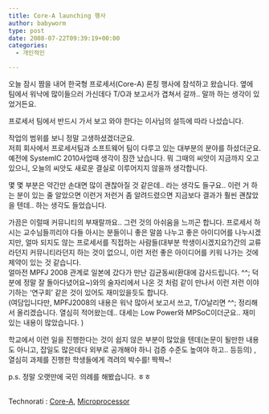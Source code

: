 ```yaml
---
title: Core-A launching 행사
author: babyworm
type: post
date: 2008-07-22T09:39:19+00:00
categories:
  - 개인적인

---
```

오늘 잠시 짬을 내어 한국형 프로세서(Core-A) 론칭 행사에 참석하고 왔습니다. 옆에 팀에서 워낙에 많이들으러 가신데다 T/O과 보고서가 겹쳐서 갈까.. 말까 하는 생각이 있었거든요.

프로세서 팀에서 반드시 가서 보고 와야 한다는 이사님의 설득에 따라 나섰습니다.

작업의 범위를 보니 정말 고생하셨겠더군요.<br>
저희 회사에서 프로세서팀과 소프트웨어 팀이 다루고 있는 대부분의 분야를 하셨더군요.<br>
예전에 SystemIC 2010사업때 생각이 잠깐 났습니다. 뭐 그때의 씨앗이 지금까지 오고 있으니, 오늘의 씨앗도 새로운 결실로 이루어지지 않을까 생각합니다.

몇 몇 부분은 약간만 손대면 많이 괜찮아질 것 같은데.. 라는 생각도 들구요.. 이런 거 하는 분이 있는 줄 알았으면 이런거 저런거 좀 알려드렸으면 지금보다 결과가 훨씬 괜찮았을 텐데.. 하는 생각도 들었습니다.

가끔은 이럴때 커뮤니티의 부재랄까요.. 그런 것의 아쉬움을 느끼곤 합니다. 프로세서 하시는 교수님들끼리야 다들 아시는 분들이니 좋은 말씀 나누고 좋은 아이디어를 나누시겠지만, 얼마 되지도 않는 프로세서를 직접하는 사람들(대부분 학생이시겠지요?)간의 교류라던지 커뮤니티라던지 하는 것이 없으니, 이런 저런 좋은 아이디어를 키워 나가는 것에 제약이 있는 것 같습니다.<br>
얼마전 MPFJ 2008 관계로 일본에 갔다가 만난 김균동씨(환대에 감사드립니다. ^^; 덕분에 정말 잘 돌아다녔어요~)와의 술자리에서 나온 것 처럼 같이 만나서 이런 저런 이야기하는 ‘연구회’ 같은 것이 있어도 재미있을듯도 합니다.<br>
(여담입니다만, MPFJ2008의 내용은 워낙 많아서 보고서 쓰고, T/O날리면 ^^; 정리해서 올리겠습니다. 열심히 적어왔는데.. 대세는 Low Power와 MPSoC이더군요.. 재미있는 내용이 많았습니다. )

학교에서 이런 일을 진행한다는 것이 쉽지 않은 부분이 많았을 텐데(논문이 될만한 내용도 아니고, 잡일도 많은데다 외부로 공개해야 하니 검증 수준도 높여야 하고.. 등등의) , 열심히 과제를 진행한 학생들에게 격려의 박수를! 짝짝~!

p.s. 정말 오랫만에 국민 의례를 해봤습니다. ㅎㅎ

<p class="zoundry_bw_tags">
  <!-- Tag links generated by Zoundry Blog Writer. Do not manually edit. http://www.zoundry.com -->
  
  <br /> <span class="ztags"><span class="ztagspace">Technorati</span> : <a href="http://technorati.com/tag/Core-A" class="ztag" rel="tag">Core-A</a>, <a href="http://technorati.com/tag/Microprocessor" class="ztag" rel="tag">Microprocessor</a></span>
</p>
